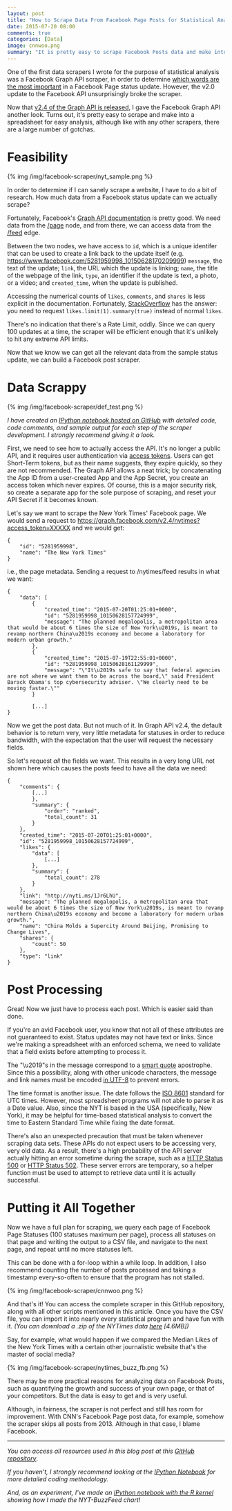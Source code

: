 ```yaml
---
layout: post
title: "How to Scrape Data From Facebook Page Posts for Statistical Analysis"
date: 2015-07-20 08:00
comments: true
categories: [Data]
image: cnnwoo.png
summary: "It is pretty easy to scrape Facebook Posts data and make into a spreadsheet for easy analysis, although  there are a large number of gotchas."
---
```


One of the first data scrapers I wrote for the purpose of statistical analysis was a Facebook Graph API scraper, in order to determine [which words are the most important](http://minimaxir.com/2013/06/big-social-data/) in a Facebook Page status update. However, the v2.0 update to the Facebook API unsurprisingly broke the scraper.

Now that [v2.4 of the Graph API is released](https://developers.facebook.com/blog/post/2015/07/08/graph-api-v2.4/), I gave the Facebook Graph API another look. Turns out, it's pretty easy to scrape and make into a spreadsheet for easy analysis, although like with any other scrapers, there are a large number of gotchas.

# Feasibility

{% img /img/facebook-scraper/nyt_sample.png %}

In order to determine if I can sanely scrape a website, I have to do a bit of research. How much data from a Facebook status update can we actually scrape?

Fortunately, Facebook's [Graph API documentation](https://developers.facebook.com/docs/graph-api/reference) is pretty good. We need data from the [/page](https://developers.facebook.com/docs/graph-api/reference/page) node, and from there, we can access data from the [/feed](https://developers.facebook.com/docs/graph-api/reference/v2.4/page/feed) edge.

Between the two nodes, we have access to `id`, which is a unique identifer that can be used to create a link back to the update itself (e.g. https://www.facebook.com/5281959998_10150628170209999) `message`, the text of the update; `link`, the URL which the update is linking; `name`, the title of the webpage of the link, `type`, an identifier if the update is text, a photo, or a video; and `created_time`, when the update is published.

Accessing the numerical counts of `likes`, `comments`, and `shares` is less explicit in the documentation. Fortunately, [StackOverflow](http://stackoverflow.com/questions/6984526/facebook-graph-api-get-like-count-on-page-group-photos) has the answer: you need to request `likes.limit(1).summary(true)` instead of normal `likes`.

There's no indication that there's a Rate Limit, oddly. Since we can query 100 updates at a time, the scraper will be efficient enough that it's unlikely to hit any extreme API limits.

Now that we know we can get all the relevant data from the sample status update, we can build a Facebook post scraper.

# Data Scrappy

{% img /img/facebook-scraper/def_test.png %}

*I have created an [IPython notebook hosted on GitHub](https://github.com/minimaxir/facebook-page-post-scraper/blob/master/how_to_build_facebook_scraper.ipynb) with detailed code, code comments, and sample output for each step of the scraper development. I strongly recommend giving it a look.*

First, we need to see how to actually access the API. It's no longer a public API, and it requires user authentication via [access tokens](https://developers.facebook.com/docs/facebook-login/access-tokens). Users can get Short-Term tokens, but as their name suggests, they expire quickly, so they are not recommended. The Graph API allows a neat trick; by concatenating the App ID from a user-created App and the App Secret, you create an access token which never expires. Of course, this is a major security risk, so create a separate app for the sole purpose of scraping, and reset your API Secret if it becomes known.

Let's say we want to scrape the New York Times' Facebook page. We would send a request to https://graph.facebook.com/v2.4/nytimes?access_token=XXXXX and we would get:
	
	{
	    "id": "5281959998", 
	    "name": "The New York Times"
	}

i.e., the page metadata. Sending a request to /nytimes/feed results in what we want:


	{
	    "data": [
	        {
	            "created_time": "2015-07-20T01:25:01+0000", 
	            "id": "5281959998_10150628157724999", 
	            "message": "The planned megalopolis, a metropolitan area that would be about 6 times the size of New York\u2019s, is meant to revamp northern China\u2019s economy and become a laboratory for modern urban growth."
	        }, 
	        {
	            "created_time": "2015-07-19T22:55:01+0000", 
	            "id": "5281959998_10150628161129999", 
	            "message": "\"It\u2019s safe to say that federal agencies are not where we want them to be across the board,\" said President Barack Obama's top cybersecurity adviser. \"We clearly need to be moving faster.\""
	        }

			[...]
	}

Now we get the post data. But not much of it. In Graph API v2.4, the default behavior is to return very, very little metadata for statuses in order to reduce bandwidth, with the expectation that the user will request the necessary fields.

So let's request *all* the fields we want. This results in a very long URL not shown here which causes the posts feed to have all the data we need:

	{
	    "comments": {
	        [...]
	        }, 
	        "summary": {
	            "order": "ranked", 
	            "total_count": 31
	        }
	    }, 
	    "created_time": "2015-07-20T01:25:01+0000", 
	    "id": "5281959998_10150628157724999", 
	    "likes": {
	        "data": [
	            [...]
	        }, 
	        "summary": {
	            "total_count": 278
	        }
	    }, 
	    "link": "http://nyti.ms/1Jr6LhU", 
	    "message": "The planned megalopolis, a metropolitan area that would be about 6 times the size of New York\u2019s, is meant to revamp northern China\u2019s economy and become a laboratory for modern urban growth.", 
	    "name": "China Molds a Supercity Around Beijing, Promising to Change Lives", 
	    "shares": {
	        "count": 50
	    }, 
	    "type": "link"
	}


# Post Processing

Great! Now we just have to process each post. Which is easier said than done.

If you're an avid Facebook user, you know that not all of these attributes are not guaranteed to exist. Status updates may not have text or links. Since we're making a spreadsheet with an enforced schema, we need to validate that a field exists before attempting to process it.

The "\u2019"s in the message correspond to a [smart quote](http://smartquotesforsmartpeople.com/) apostrophe. Since this a possibility, along with other unicode characters, the message and link names must be encoded [in UTF-8](https://en.wikipedia.org/wiki/UTF-8) to prevent errors.

The time format is another issue. The date follows the [ISO 8601](https://en.wikipedia.org/wiki/ISO_8601) standard for UTC times. However, most spreadsheet programs will not able to parse it as a Date value. Also, since the NYT is based in the USA (specifically, New York), it may be helpful for time-based statistical analysis to convert the time to Eastern Standard Time while fixing the date format.

There's also an unexpected precaution that must be taken whenever scraping data sets. These APIs do not expect users to be accessing very, very old data. As a result, there's a high probability of the API server actually hitting an error sometime during the scrape, such as a [HTTP Status 500](http://www.checkupdown.com/status/E500.html) or [HTTP Status 502](http://www.checkupdown.com/status/E502.html). These server errors are temporary, so a helper function must be used to attempt to retrieve data until it is actually successful.

# Putting it All Together

Now we have a full plan for scraping, we query each page of Facebook Page Statuses (100 statuses maximum per page), process all statuses on that page and writing the output to a CSV file, and navigate to the next page, and repeat until no more statuses left.

This can be done with a for-loop within a while loop. In addition, I also recommend counting the number of posts processed and taking a timestamp every-so-often to ensure that the program has not stalled.

{% img /img/facebook-scraper/cnnwoo.png %}

And that's it! You can access the complete scraper in this GitHub repository, along with all other scripts mentioned in this article. Once you have the CSV file, you can import it into nearly every statistical program and have fun with it. *(You can download a .zip of the NYTimes data [here](https://dl.dropboxusercontent.com/u/2017402/nytimes_facebook_statuses.zip) [4.6MB])*

Say, for example, what would happen if we compared the Median Likes of the New York Times with a certain other  journalistic website that's the master of social media?

{% img /img/facebook-scraper/nytimes_buzz_fb.png %}

There may be more practical reasons for analyzing data on Facebook Posts, such as quantifying the growth and success of your own page, or that of your competitors. But the data is easy to get and is very useful.

Although, in fairness, the scraper is not perfect and still has room for improvement. With CNN's Facebook Page post data, for example, somehow the scraper skips all posts from 2013. Although in that case, I blame Facebook.

---

*You can access all resources used in this blog post at this [GitHub repository](https://github.com/minimaxir/facebook-page-post-scraper)*.

*If you haven't, I strongly recommend looking at the [IPython Notebook](https://github.com/minimaxir/facebook-page-post-scraper/blob/master/how_to_build_facebook_scraper.ipynb) for more detailed coding methodology.*

*And, as an experiment, I've made an [IPython notebook with the R kernel](https://github.com/minimaxir/facebook-page-post-scraper/blob/master/fb_page_data_analysis.ipynb) showing how I made the NYT-BuzzFeed chart!*